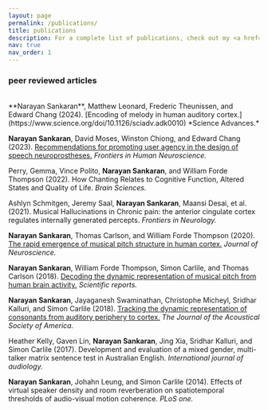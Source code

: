 ```yaml
---
layout: page
permalink: /publications/
title: publications
description: For a complete list of publications, check out my <a href='https://scholar.google.com/citations?hl=en&user=ES-FadAAAAAJ&view_op=list_works'>Google Scholar</a> page.
nav: true
nav_order: 1
---
```


### peer reviewed articles
<br>
**Narayan Sankaran**, Matthew Leonard, Frederic Theunissen, and Edward Chang (2024). [Encoding of melody in human auditory cortex.](https://www.science.org/doi/10.1126/sciadv.adk0010) *Science Advances.*
<br>

**Narayan Sankaran**, David Moses, Winston Chiong, and Edward Chang (2023). [Recommendations for promoting user agency in the design of speech neuroprostheses.](https://www.frontiersin.org/articles/10.3389/fnhum.2023.1298129/full) *Frontiers in Human Neuroscience.*
<br>

Perry, Gemma, Vince Polito, **Narayan Sankaran**, and William Forde Thompson (2022). How Chanting Relates to Cognitive Function, Altered States and Quality of Life. *Brain Sciences.*
<br>

Ashlyn Schmitgen, Jeremy Saal, **Narayan Sankaran**, Maansi Desai, et al. (2021). Musical Hallucinations in Chronic pain: the anterior cingulate cortex regulates internally generated percepts. *Frontiers in Neurology.*
<br>

**Narayan Sankaran**, Thomas Carlson, and William Forde Thompson (2020). [The rapid emergence of musical pitch structure in human cortex.](https://www.jneurosci.org/content/40/10/2108) *Journal of Neuroscience.*
<br>

**Narayan Sankaran**, William Forde Thompson, Simon Carlile, and Thomas Carlson (2018). [Decoding the dynamic representation of musical pitch from human brain activity.](https://www.nature.com/articles/s41598-018-19222-3) *Scientific reports.*
<br>

**Narayan Sankaran**, Jayaganesh Swaminathan, Christophe Micheyl, Sridhar Kalluri, and Simon Carlile (2018). [Tracking the dynamic representation of consonants from auditory periphery to cortex.](https://web.archive.org/web/20190307033621id_/http://pdfs.semanticscholar.org/f284/13459ffbca40a870f0c519a938b73eda8077.pdf) *The Journal of the Acoustical Society of America.*
<br>

Heather Kelly, Gaven Lin, **Narayan Sankaran**, Jing Xia, Sridhar Kalluri, and Simon Carlile (2017). Development and evaluation of a mixed gender, multi-talker matrix sentence test in Australian English. *International journal of audiology.*
<br>

**Narayan Sankaran**, Johahn Leung, and Simon Carlile (2014). Effects of virtual speaker density and room reverberation on spatiotemporal thresholds of audio-visual motion coherence. *PLoS one.*
<br>
